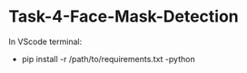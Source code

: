 # Task-4-Face-Mask-Detection
In VScode terminal:
- pip install -r /path/to/requirements.txt
-python 

